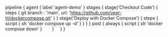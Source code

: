 pipeline {
    agent {
        label 'agent-demo'
    }
    stages {
        stage('Checkout Code') {
            steps {
                git branch : 'main', url: 'https://github.com/veer-H/dockercompose.git'
            }
        }
        stage('Deploy with Docker Compose') {
            steps {
                script {
                    sh 'docker compose up -d'
                }
            }
        }
    }
    post {
        always {
            script {
                sh 'docker compose down'
            }
        }
    }
}
